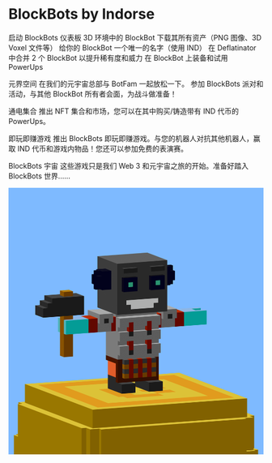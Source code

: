 # BlockBots by Indorse

启动 BlockBots 仪表板
3D 环境中的 BlockBot
下载其所有资产（PNG 图像、3D Voxel 文件等）
给你的 BlockBot 一个唯一的名字（使用 IND）
在 Deflatinator 中合并 2 个 BlockBot 以提升稀有度和威力
在 BlockBot 上装备和试用 PowerUps

元界空间
在我们的元宇宙总部与 BotFam 一起放松一下。
参加 BlockBots 派对和活动，与其他 BlockBot 所有者会面，为战斗做准备！


通电集合
推出 NFT 集合和市场，您可以在其中购买/铸造带有 IND 代币的 PowerUps。


即玩即赚游戏
推出 BlockBots 即玩即赚游戏。与您的机器人对抗其他机器人，赢取 IND 代币和游戏内物品！您还可以参加免费的表演赛。

BlockBots 宇宙
这些游戏只是我们 Web 3 和元宇宙之旅的开始。准备好踏入 BlockBots 世界……

![NFT](unnamed.png)
